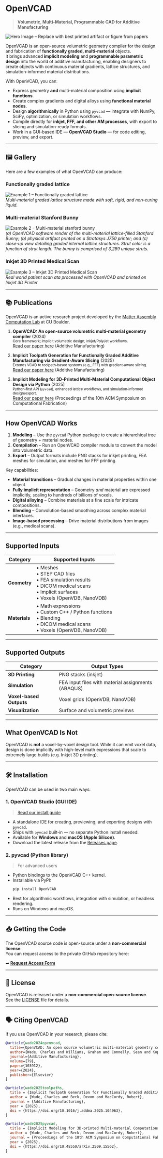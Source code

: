 # OpenVCAD

> **Volumetric, Multi-Material, Programmable CAD for Additive Manufacturing**

![Hero Image – Replace with best printed artifact or figure from papers](images/hero.png)

OpenVCAD is an open-source volumetric geometry compiler for the design and fabrication of **functionally graded, multi-material** objects.  
It brings advanced **implicit modeling** and **programmable parametric design** into the world of additive manufacturing, enabling designers to create objects with continuous material gradients, lattice structures, and simulation-informed material distributions.

With OpenVCAD, you can:

- Express geometry **and** multi-material composition using **implicit functions**.
- Create complex gradients and digital alloys using **functional material nodes**.
- Design **algorithmically** in Python using `pyvcad` — integrate with NumPy, SciPy, optimization, or simulation workflows.
- Compile directly for **inkjet, FFF, and other AM processes**, with export to slicing and simulation-ready formats.
- Work in a GUI-based IDE — **OpenVCAD Studio** — for code editing, preview, and export.

---

## 🖼 Gallery

Here are a few examples of what OpenVCAD can produce:

### Functionally graded lattice
![Example 1 – Functionally graded lattice](images/lattice_example.png)  
*Multi-material graded lattice structure made with soft, rigid, and non-curing liquid.*

###  Multi-material Stanford Bunny
![Example 2 – Multi-material stanford bunny](images/bunny_combined.png)  
*(a) OpenVCAD software render of the multi-material lattice-filled Stanford Bunny; (b) physical artifact printed on a Stratasys J750 printer; and (c) close-up view detailing graded internal lattice structures. Strut color is a function of strut length. The bunny is comprised of 3,289 unique struts.*

### Inkjet 3D Printed Medical Scan
![Example 3 – Inkjet 3D Printed Medical Scan](images/medical.png)  
*Real world patient scan ata processed with OpenVCAD and printed on Inkjet 3D Printer*

---

## 📚 Publications

OpenVCAD is an active research project developed by the [Matter Assembly Computation Lab](https://www.colorado.edu/lab/matterassembly/) at CU Boulder. 
1. **OpenVCAD: An open‑source volumetric multi‑material geometry compiler** (2024)  
    <small>Core framework; implicit volumetric design; inkjet/PolyJet workflows.</small><br>
    [Read our paper here](https://matterassembly.org/publications/#wade2024openvcad) (Additive Manufacturing)

2. **Implicit Toolpath Generation for Functionally Graded Additive Manufacturing via Gradient‑Aware Slicing** (2025)  
    <small>Extends VCAD to toolpath‑based systems (e.g., FFF) with gradient‑aware slicing.</small><br>
    [Read our paper here](https://matterassembly.org/publications/#wade2025implicit) (Additive Manufacturing)

3. **Implicit Modeling for 3D‑Printed Multi‑Material Computational Object Design via Python** (2025)  
    <small>Python‑first API (`pyvcad`), enhanced lattice workflows, and simulation‑informed design/export.</small><br>
    [Read our paper here](https://matterassembly.org/publications/#wade2025pyvcad) (Proceedings of the 10th ACM Symposium on Computational Fabrication)
---

## How OpenVCAD Works

1. **Modeling** – Use the `pyvcad` Python package to create a hierarchical tree of geometry + material nodes.
2. **Compilation** – Run an OpenVCAD compiler module to convert the model into volumetric data.
3. **Export** – Output formats include PNG stacks for inkjet printing, FEA meshes for simulation, and meshes for FFF printing.

Key capabilities:

- **Material transitions** – Gradual changes in material properties within one object.
- **Fully implicit representation** – Geometry *and* material are expressed implicitly, scaling to hundreds of billions of voxels.
- **Digital alloying** – Combine materials at a fine scale for intricate compositions.
- **Blending** – Convolution-based smoothing across complex material interfaces.
- **Image-based processing** – Drive material distributions from images (e.g., medical scans).

---

## Supported Inputs

| **Category** | **Supported Inputs** |
|--------------|----------------------|
| **Geometry** | • Meshes  <br>• STEP CAD files  <br>• FEA simulation results  <br>• DICOM medical scans  <br>• Implicit surfaces  <br>• Voxels (OpenVDB, NanoVDB) |
| **Materials**| • Math expressions  <br>• Custom C++ / Python functions  <br>• Blending  <br>• DICOM medical scans  <br>• Voxels (OpenVDB, NanoVDB) |

---

## Supported Outputs

| **Category**          | **Output Types** |
|-----------------------|------------------|
| **3D Printing**       | PNG stacks (inkjet) |
| **Simulation**        | FEA input files with material assignments (ABAQUS) |
| **Voxel-based Outputs**| Voxel grids (OpenVDB, NanoVDB) |
| **Visualization**     | Surface and volumetric previews |

---

## What OpenVCAD **Is Not**

OpenVCAD is **not** a voxel-by-voxel design tool. While it can emit voxel data, design is done implicitly with high-level math expressions that scale to extremely large builds (e.g. Inkjet 3D printing).

---

## 🛠 Installation
OpenVCAD can be used in two main ways:

### 1. **OpenVCAD Studio** (GUI IDE)
> [Read our install guide](https://github.com/MacCurdyLab/OpenVCAD-Public/wiki/Installing-OpenVCAD-Studio)
- A standalone IDE for creating, previewing, and exporting designs with `pyvcad`.
- Ships with `pyvcad` built-in — no separate Python install needed.
- Available for **Windows** and **macOS (Apple Silicon)**.
- Download the latest release from the [Releases page](https://github.com/MacCurdyLab/OpenVCAD-Public/releases).

### 2. **pyvcad** (Python library)
> For advanced users
- Python bindings to the OpenVCAD C++ kernel.
- Installable via PyPI:
  ```bash
  pip install OpenVCAD
  ```
- Best for algorithmic workflows, integration with simulation, or headless rendering.
- Runs on Windows and macOS.

---

## 📥 Getting the Code

The OpenVCAD source code is open-source under a **non-commercial license**.  
You can request access to the private GitHub repository here:

➡ **[Request Access Form](https://forms.gle/MAjCmG66xZ6p1JcE9)**

---

## 📄 License

OpenVCAD is released under a **non-commercial open-source license**.  
See the [LICENSE](LICENSE) file for details.

---

## 🗣 Citing OpenVCAD
If you use OpenVCAD in your research, please cite:

```bibtex
@article{wade2024openvcad,
  title={OpenVCAD: An open source volumetric multi-material geometry compiler},
  author={Wade, Charles and Williams, Graham and Connelly, Sean and Kopec, Braden and MacCurdy, Robert},
  journal={Additive Manufacturing},
  volume={79},
  pages={103912},
  year={2024},
  publisher={Elsevier}
}
```

```bibtex
@article{wade2025toolpaths,
  title = {Implicit Toolpath Generation for Functionally Graded Additive Manufacturing via Gradient-Aware Slicing},
  author = {Wade, Charles and Beck, Devon and MacCurdy, Robert},
  journal = {Additive Manufacturing},
  year = {2025},
  doi = {https://doi.org/10.1016/j.addma.2025.104963},
}
```

```bibtex
@article{wade2025pyvcad,
  title = {Implicit Modeling for 3D-printed Multi-material Computational Object Design via Python},
  author = {Wade, Charles and Beck, Devon and MacCurdy, Robert},
  journal = {Proceedings of the 10th ACM Symposium on Computational Fabrication},
  year = {2025},
  doi = {https://doi.org/10.48550/arXiv.2509.15562},
}
```
